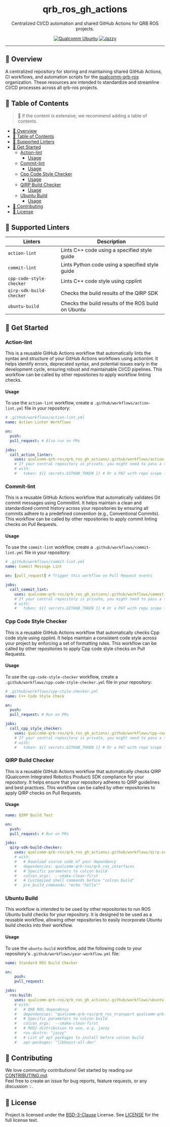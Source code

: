 <div align="center">
  <h1>qrb_ros_gh_actions</h1>
  <p>Centralized CI/CD automation and shared GitHub Actions for QRB ROS projects.</p>
  
  <a href="https://ubuntu.com/download/qualcomm-iot" target="_blank"><img src="https://img.shields.io/badge/Qualcomm%20Ubuntu-E95420?style=for-the-badge&logo=ubuntu&logoColor=white" alt="Qualcomm Ubuntu"></a>
  <a href="https://docs.ros.org/en/jazzy/" target="_blank"><img src="https://img.shields.io/badge/ROS%20Jazzy-1c428a?style=for-the-badge&logo=ros&logoColor=white" alt="Jazzy"></a>
  
</div>

---

## 👋 Overview
A centralized repository for storing and maintaining shared GitHub Actions, CI workflows, and automation scripts for the [qualcomm-qrb-ros](https://github.com/qualcomm-qrb-ros/) organization.
These resources are intended to standardize and streamline CI/CD processes across all qrb-ros projects.


## 🔎 Table of Contents

> 📌 If the content is extensive, we recommend adding a table of contents.

- [👋 Overview](#-overview)
- [🔎 Table of Contents](#-table-of-contents)
- [🎯 Supported Linters](#-supported-linters)
- [🚩 Get Started](#-get-started)
  - [Action-lint](#action-lint)
    - [Usage](#usage)
  - [Commit-lint](#commit-lint)
    - [Usage](#usage-1)
  - [Cpp Code Style Checker](#cpp-code-style-checker)
    - [Usage](#usage-2)
  - [QIRP Build Checker](#qirp-build-checker)
    - [Usage](#usage-3)
  - [Ubuntu Build](#ubuntu-build)
    - [Usage](#usage-4)
- [🤝 Contributing](#-contributing)
- [📜 License](#-license)

## 🎯 Supported Linters
| Linters              | Description                                            |
| -------------------- | ------------------------------------------------------ |
| `action-lint`        | Lints C++ code using a specified style guide |
| `commit-lint`        | Lints Python code using a specified style guide |
| `cpp-code-style-checker` | Lints C++ code style using cpplint |
| `qirp-sdk-build-checker` | Checks the build results of the QIRP SDK |
| `ubuntu-build`       | Checks the build results of the ROS build on Ubuntu | |


## 🚩 Get Started
### Action-lint
This is a reusable GitHub Actions workflow that automatically lints the syntax and structure of your GitHub Actions workflows using actionlint. It helps identify errors, deprecated syntax, and potential issues early in the development cycle, ensuring robust and maintainable CI/CD pipelines. This workflow can be called by other repositories to apply workflow linting checks.

#### Usage
To use the `action-lint` workflow, create a `.github/workflows/action-lint.yml` file in your repository:

```yaml
# .github/workflows/action-lint.yml
name: Action Linter Workflows

on:
  push:
  pull_request: # Also run on PRs

jobs:
  call_action_linter:
    uses: qualcomm-qrb-ros/qrb_ros_gh_actions/.github/workflows/action-lint.yml@main # Adjust the path and ref as needed
    # If your central repository is private, you might need to pass a token:
    # with:
    #   token: ${{ secrets.GITHUB_TOKEN }} # Or a PAT with repo scope for private repos
```


### Commit-lint
This is a reusable GitHub Actions workflow that automatically validates Git commit messages using Commitlint. It helps maintain a clean and standardized commit history across your repositories by ensuring all commits adhere to a predefined convention (e.g., Conventional Commits). This workflow can be called by other repositories to apply commit linting checks on Pull Requests.

#### Usage
To use the `commit-lint` workflow, create a `.github/workflows/commit-lint.yml` file in your repository:

```yaml
# .github/workflows/commit-lint.yml
name: Commit Message Lint

on: [pull_request] # Trigger this workflow on Pull Request events

jobs:
  call_commit_lint:
    uses: qualcomm-qrb-ros/qrb_ros_gh_actions/.github/workflows/commit-lint.yml@main
    # If your central repository is private, you might need to pass a token:
    # with:
    #   token: ${{ secrets.GITHUB_TOKEN }} # Or a PAT with repo scope for private repos
```

### Cpp Code Style Checker
This is a reusable GitHub Actions workflow that automatically checks Cpp code style using cpplint. It helps maintain a consistent code style across your project by enforcing a set of formatting rules. This workflow can be called by other repositories to apply Cpp code style checks on Pull Requests.

#### Usage
To use the `cpp-code-style-checker` workflow, create a `.github/workflows/cpp-code-style-checker.yml` file in your repository:

```yaml
# .github/workflows/cpp-style-checker.yml
name: C++ Code Style Check

on:
  push:
  pull_request: # Run on PRs

jobs:
  call_cpp_style_checker:
    uses: qualcomm-qrb-ros/qrb_ros_gh_actions/.github/workflows/cpp-code-style-checker.yml@main # Adjust the path and ref as needed
    # If your central repository is private, you might need to pass a token:
    # with:
    #   token: ${{ secrets.GITHUB_TOKEN }} # Or a PAT with repo scope for private repos
```

### QIRP Build Checker
This is a reusable GitHub Actions workflow that automatically checks QIRP (Qualcomm Integrated Robotics Product) SDK compliance for your repository. It helps ensure that your repository adheres to QIRP guidelines and best practices. This workflow can be called by other repositories to apply QIRP checks on Pull Requests.

#### Usage
```yaml
name: QIRP Build Test

on:
  push:
  pull_request: # Run on PRs

jobs:
  qirp-sdk-build-checker:
    uses: qualcomm-qrb-ros/qrb_ros_gh_actions/.github/workflows/qirp-sdk-build-checker.yml@main
    # with:
    #   # Download source code of your dependency
    #   dependencies: qualcomm-qrb-ros/qrb_ros_interfaces
    #   # Specific parameters to colcon build
    #   colcon_args:  --cmake-clean-first
    #   # Customized shell commands before "colcon build"
    #   pre_build_commands: "echo "hello""
```

### Ubuntu Build
This workflow is intended to be used by other repositories to run ROS Ubuntu build checks for your repository. It is designed to be used as a reusable workflow, allowing other repositories to easily incorporate Ubuntu build checks into their workflow.

#### Usage
To use the `ubuntu-build` workflow, add the following code to your repository's `.github/workflows/your-workflow.yml` file:

```yaml
name: Standard ROS Build Checker

on:
    push:
    pull_request:

jobs:
  ros-build:
    uses: qualcomm-qrb-ros/qrb_ros_gh_actions/.github/workflows/ubuntu-build.yml@main
    # with:
    #   # QRB ROS dependency
    #   dependencies: "qualcomm-qrb-ros/qrb_ros_transport qualcomm-qrb-ros/lib_mem_dmabuf"
    #   # Specific parameters to colcon build
    #   colcon_args:  --cmake-clean-first
    #   # ROS2 distribution to use, e.g. jazzy
    #   ros-distro: "jazzy"
    #   # List of apt packages to install before colcon build
    #   apt-packages: "libboost-all-dev"
```

## 🤝 Contributing

We love community contributions! Get started by reading our [CONTRIBUTING.md](CONTRIBUTING.md).  
Feel free to create an issue for bug reports, feature requests, or any discussion 💡.

## 📜 License

Project is licensed under the [BSD-3-Clause](https://spdx.org/licenses/BSD-3-Clause.html) License. See [LICENSE](./LICENSE) for the full license text.